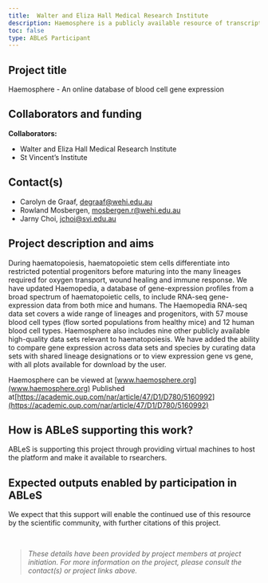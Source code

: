 ```yaml
---
title:  Walter and Eliza Hall Medical Research Institute 
description: Haemosphere is a publicly available resource of transcriptional data for human and mouse blood cells. This allows researchers around the world to access the expression data for their genes of interest, and identify novel genes that are interesting in their field of study.
toc: false
type: ABLeS Participant
---
```


## Project title

Haemosphere - An online database of blood cell gene expression

## Collaborators and funding

**Collaborators:**

- Walter and Eliza Hall Medical Research Institute
- St Vincent’s Institute

## Contact(s)

- Carolyn de Graaf, <degraaf@wehi.edu.au>
- Rowland Mosbergen, <mosbergen.r@wehi.edu.au>
- Jarny Choi, <jchoi@svi.edu.au>

## Project description and aims

During haematopoiesis, haematopoietic stem cells differentiate into restricted potential progenitors before maturing into the many lineages required for oxygen transport, wound healing and immune response. We have updated Haemopedia, a database of gene-expression profiles from a broad spectrum of haematopoietic cells, to include RNA-seq gene-expression data from both mice and humans. The Haemopedia RNA-seq data set covers a wide range of lineages and progenitors, with 57 mouse blood cell types (flow sorted populations from healthy mice) and 12 human blood cell types. Haemosphere also includes nine other publicly available high-quality data sets relevant to haematopoiesis. We have added the ability to compare gene expression across data sets and species by curating data sets with shared lineage designations or to view expression gene vs gene, with all plots available for download by the user.

Haemosphere can be viewed at [www.haemosphere.org](www.haemosphere.org)
Published at[https://academic.oup.com/nar/article/47/D1/D780/5160992](https://academic.oup.com/nar/article/47/D1/D780/5160992)

## How is ABLeS supporting this work?

ABLeS is supporting this project through providing virtual machines to host the platform and make it available to rsearchers.

## Expected outputs enabled by participation in ABLeS

We expect that this support will enable the continued use of this resource by the scientific community, with further citations of this project.

<br/>

> *These details have been provided by project members at project initiation. For more information on the project, please consult the contact(s) or project links above.*